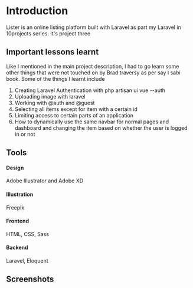 # Introduction
Lister is an online listing platform built with Laravel as part my Laravel in 10projects series. It's project three

## Important lessons learnt
Like I mentioned in the main project description, I had to go learn some other things that were not touched on by Brad traversy as per say I sabi book. Some of the things I learnt include

1. Creating Laravel Authentication with php artisan ui vue --auth
2. Uploading image with laravel
3. Working with @auth and @guest
4. Selecting all items except for item with a certain id
5. Limiting access to certain parts of an application
6. How to dynamically use the same navbar for normal pages and dashboard and changing the item based on whether the user is logged in or not

## Tools

#### Design
Adobe Illustrator and Adobe XD

#### Illustration
Freepik

#### Frontend
HTML, CSS, Sass

#### Backend
Laravel, Eloquent

## Screenshots
